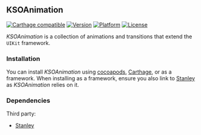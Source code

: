 ## KSOAnimation

[![Carthage compatible](https://img.shields.io/badge/Carthage-compatible-4BC51D.svg?style=flat)](https://github.com/Carthage/Carthage)
[![Version](http://img.shields.io/cocoapods/v/KSOAnimation.svg)](http://cocoapods.org/?q=KSOAnimation)
[![Platform](http://img.shields.io/cocoapods/p/KSOAnimation.svg)]()
[![License](http://img.shields.io/cocoapods/l/KSOAnimation.svg)](https://github.com/Kosoku/KSOAnimation/blob/master/license.txt)

*KSOAnimation* is a collection of animations and transitions that extend the `UIKit` framework.

### Installation

You can install *KSOAnimation* using [cocoapods](https://cocoapods.org/), [Carthage](https://github.com/Carthage/Carthage), or as a framework. When installing as a framework, ensure you also link to [Stanley](https://github.com/Kosoku/Stanley) as *KSOAnimation* relies on it.

### Dependencies

Third party:

- [Stanley](https://github.com/Kosoku/Stanley)